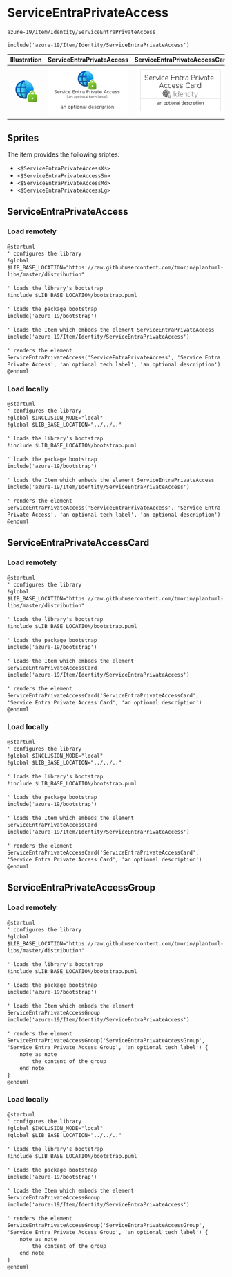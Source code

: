 # ServiceEntraPrivateAccess


```text
azure-19/Item/Identity/ServiceEntraPrivateAccess
```

```text
include('azure-19/Item/Identity/ServiceEntraPrivateAccess')
```



| Illustration | ServiceEntraPrivateAccess | ServiceEntraPrivateAccessCard | ServiceEntraPrivateAccessGroup |
| :---: | :---: | :---: | :---: |
| ![illustration for Illustration](../../../azure-19/Item/Identity/ServiceEntraPrivateAccess.png) | ![illustration for ServiceEntraPrivateAccess](../../../azure-19/Item/Identity/ServiceEntraPrivateAccess.Local.png) | ![illustration for ServiceEntraPrivateAccessCard](../../../azure-19/Item/Identity/ServiceEntraPrivateAccessCard.Local.png) | ![illustration for ServiceEntraPrivateAccessGroup](../../../azure-19/Item/Identity/ServiceEntraPrivateAccessGroup.Local.png) |



## Sprites
The item provides the following sriptes:

- `<$ServiceEntraPrivateAccessXs>`
- `<$ServiceEntraPrivateAccessSm>`
- `<$ServiceEntraPrivateAccessMd>`
- `<$ServiceEntraPrivateAccessLg>`





## ServiceEntraPrivateAccess

### Load remotely
```plantuml
@startuml
' configures the library
!global $LIB_BASE_LOCATION="https://raw.githubusercontent.com/tmorin/plantuml-libs/master/distribution"

' loads the library's bootstrap
!include $LIB_BASE_LOCATION/bootstrap.puml

' loads the package bootstrap
include('azure-19/bootstrap')

' loads the Item which embeds the element ServiceEntraPrivateAccess
include('azure-19/Item/Identity/ServiceEntraPrivateAccess')

' renders the element
ServiceEntraPrivateAccess('ServiceEntraPrivateAccess', 'Service Entra Private Access', 'an optional tech label', 'an optional description')
@enduml
```

### Load locally
```plantuml
@startuml
' configures the library
!global $INCLUSION_MODE="local"
!global $LIB_BASE_LOCATION="../../.."

' loads the library's bootstrap
!include $LIB_BASE_LOCATION/bootstrap.puml

' loads the package bootstrap
include('azure-19/bootstrap')

' loads the Item which embeds the element ServiceEntraPrivateAccess
include('azure-19/Item/Identity/ServiceEntraPrivateAccess')

' renders the element
ServiceEntraPrivateAccess('ServiceEntraPrivateAccess', 'Service Entra Private Access', 'an optional tech label', 'an optional description')
@enduml
```

## ServiceEntraPrivateAccessCard

### Load remotely
```plantuml
@startuml
' configures the library
!global $LIB_BASE_LOCATION="https://raw.githubusercontent.com/tmorin/plantuml-libs/master/distribution"

' loads the library's bootstrap
!include $LIB_BASE_LOCATION/bootstrap.puml

' loads the package bootstrap
include('azure-19/bootstrap')

' loads the Item which embeds the element ServiceEntraPrivateAccessCard
include('azure-19/Item/Identity/ServiceEntraPrivateAccess')

' renders the element
ServiceEntraPrivateAccessCard('ServiceEntraPrivateAccessCard', 'Service Entra Private Access Card', 'an optional description')
@enduml
```

### Load locally
```plantuml
@startuml
' configures the library
!global $INCLUSION_MODE="local"
!global $LIB_BASE_LOCATION="../../.."

' loads the library's bootstrap
!include $LIB_BASE_LOCATION/bootstrap.puml

' loads the package bootstrap
include('azure-19/bootstrap')

' loads the Item which embeds the element ServiceEntraPrivateAccessCard
include('azure-19/Item/Identity/ServiceEntraPrivateAccess')

' renders the element
ServiceEntraPrivateAccessCard('ServiceEntraPrivateAccessCard', 'Service Entra Private Access Card', 'an optional description')
@enduml
```

## ServiceEntraPrivateAccessGroup

### Load remotely
```plantuml
@startuml
' configures the library
!global $LIB_BASE_LOCATION="https://raw.githubusercontent.com/tmorin/plantuml-libs/master/distribution"

' loads the library's bootstrap
!include $LIB_BASE_LOCATION/bootstrap.puml

' loads the package bootstrap
include('azure-19/bootstrap')

' loads the Item which embeds the element ServiceEntraPrivateAccessGroup
include('azure-19/Item/Identity/ServiceEntraPrivateAccess')

' renders the element
ServiceEntraPrivateAccessGroup('ServiceEntraPrivateAccessGroup', 'Service Entra Private Access Group', 'an optional tech label') {
    note as note
        the content of the group
    end note
}
@enduml
```

### Load locally
```plantuml
@startuml
' configures the library
!global $INCLUSION_MODE="local"
!global $LIB_BASE_LOCATION="../../.."

' loads the library's bootstrap
!include $LIB_BASE_LOCATION/bootstrap.puml

' loads the package bootstrap
include('azure-19/bootstrap')

' loads the Item which embeds the element ServiceEntraPrivateAccessGroup
include('azure-19/Item/Identity/ServiceEntraPrivateAccess')

' renders the element
ServiceEntraPrivateAccessGroup('ServiceEntraPrivateAccessGroup', 'Service Entra Private Access Group', 'an optional tech label') {
    note as note
        the content of the group
    end note
}
@enduml
```


